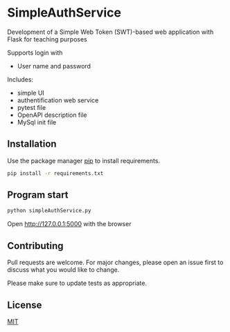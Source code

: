 # SimpleAuthService
<p>Development of a Simple Web Token (SWT)-based web application with Flask for teaching purposes</p>

Supports login with 
<ul>
<li>User name and password</li>
</ul>

Includes:
<ul>
<li>simple UI</li>
<li>authentification web service</li>
<li>pytest file</li>
<li>OpenAPI description file</li>
<li>MySql init file</li>
</ul>

## Installation

Use the package manager [pip](https://pip.pypa.io/en/stable/) to install requirements.

```bash
pip install -r requirements.txt
```
## Program start

```bash
python simpleAuthService.py
```

Open http://127.0.0.1:5000 with the browser


## Contributing

Pull requests are welcome. For major changes, please open an issue first
to discuss what you would like to change.

Please make sure to update tests as appropriate.

## License

[MIT](https://choosealicense.com/licenses/mit/)
